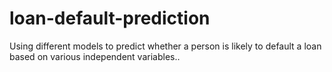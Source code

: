 # loan-default-prediction
Using different models to predict whether a person is likely to default a loan based on various independent variables..
